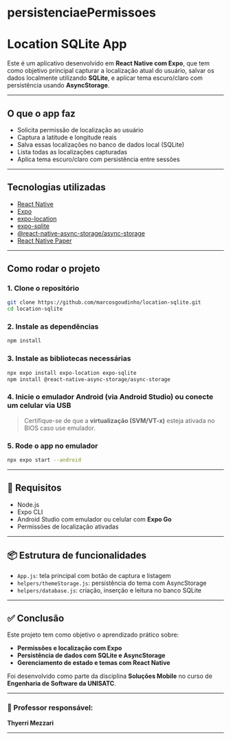 # persistenciaePermissoes


# Location SQLite App

Este é um aplicativo desenvolvido em **React Native com Expo**, que tem como objetivo principal capturar a localização atual do usuário, salvar os dados localmente utilizando **SQLite**, e aplicar tema escuro/claro com persistência usando **AsyncStorage**.

---

## O que o app faz

- Solicita permissão de localização ao usuário
- Captura a latitude e longitude reais
- Salva essas localizações no banco de dados local (SQLite)
- Lista todas as localizações capturadas
- Aplica tema escuro/claro com persistência entre sessões

---

## Tecnologias utilizadas

- [React Native](https://reactnative.dev/)
- [Expo](https://expo.dev/)
- [expo-location](https://docs.expo.dev/versions/latest/sdk/location/)
- [expo-sqlite](https://docs.expo.dev/versions/latest/sdk/sqlite/)
- [@react-native-async-storage/async-storage](https://github.com/react-native-async-storage/async-storage)
- [React Native Paper](https://callstack.github.io/react-native-paper/)

---

## Como rodar o projeto

### 1. Clone o repositório

```bash
git clone https://github.com/marcosgoudinho/location-sqlite.git
cd location-sqlite
```

### 2. Instale as dependências

```bash
npm install
```

### 3. Instale as bibliotecas necessárias

```bash
npx expo install expo-location expo-sqlite
npm install @react-native-async-storage/async-storage
```

### 4. Inicie o emulador Android (via Android Studio) ou conecte um celular via USB

> Certifique-se de que a **virtualização (SVM/VT-x)** esteja ativada no BIOS caso use emulador.

### 5. Rode o app no emulador

```bash
npx expo start --android
```

---

## 📱 Requisitos

- Node.js
- Expo CLI
- Android Studio com emulador ou celular com **Expo Go**
- Permissões de localização ativadas

---

## 📦 Estrutura de funcionalidades

- `App.js`: tela principal com botão de captura e listagem
- `helpers/themeStorage.js`: persistência do tema com AsyncStorage
- `helpers/database.js`: criação, inserção e leitura no banco SQLite

---

## ✅ Conclusão

Este projeto tem como objetivo o aprendizado prático sobre:
- **Permissões e localização com Expo**
- **Persistência de dados com SQLite e AsyncStorage**
- **Gerenciamento de estado e temas com React Native**

Foi desenvolvido como parte da disciplina **Soluções Mobile** no curso de **Engenharia de Software da UNISATC**.

---

### 🔗 Professor responsável:
**Thyerri Mezzari**

---

